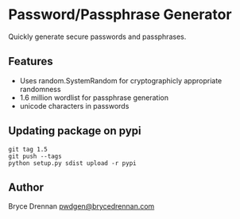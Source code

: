 # Password/Passphrase Generator

Quickly generate secure passwords and passphrases.

## Features
- Uses random.SystemRandom for cryptographicly appropriate randomness
- 1.6 million wordlist for passphrase generation
- unicode characters in passwords

## Updating package on pypi

    git tag 1.5
    git push --tags
    python setup.py sdist upload -r pypi


## Author
Bryce Drennan <pwdgen@brycedrennan.com>